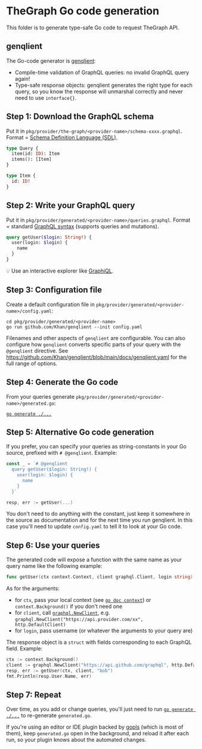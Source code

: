 # TheGraph Go code generation

This folder is to generate type-safe Go code to request TheGraph API.

## genqlient

The Go-code generator is [genqlient](https://github.com/Khan/genqlient):

- Compile-time validation of GraphQL queries: no invalid GraphQL query again!
- Type-safe response objects: genqlient generates the right type for each query,
  so you know the response will unmarshal correctly and never need to use `interface{}`.

## Step 1: Download the GraphQL schema

Put it in `pkg/provider/the-graph/<provider-name>/schema-xxxx.graphql`.
Format = [Schema Definition Language (SDL)](https://graphql.org/learn/schema/#type-language).

```graphql
type Query {
  item(id: ID): Item
  items(): [Item]
}

type Item {
  id: ID!
}
```

## Step 2: Write your GraphQL query

Put it in `pkg/provider/generated/<provider-name>/queries.graphql`.
Format = standard [GraphQL syntax](https://graphql.org/learn/queries/)
(supports queries and mutations).

```graphql
query getUser($login: String!) {
  user(login: $login) {
    name
  }
}
```

💡 Use an interactive explorer like [GraphiQL](https://github.com/graphql/graphiql/tree/main/packages/graphiql#readme).

## Step 3: Configuration file

Create a default configuration file in
`pkg/provider/generated/<provider-name>/config.yaml`:

    cd pkg/provider/generated/<provider-name>
    go run github.com/Khan/genqlient --init config.yaml

Filenames and other aspects of `genqlient` are configurable.
You can also configure how `genqlient` converts specific parts
of your query with the `@genqlient` directive.
See <https://github.com/Khan/genqlient/blob/main/docs/genqlient.yaml>
for the full range of options.

## Step 4: Generate the Go code

From your queries generate `pkg/provider/generated/<provider-name>/generated.go`:

[`go generate ./...`](https://go.dev/blog/generate)

## Step 5: Alternative Go code generation

If you prefer, you can specify your queries as string-constants in your Go source,
prefixed with `# @genqlient`. Example:

```go
const _ = `# @genqlient
  query getUser($login: String!) {
    user(login: $login) {
      name
    }
  }`

resp, err := getUser(...)
```

You don't need to do anything with the constant,
just keep it somewhere in the source as documentation
and for the next time you run genqlient.
In this case you'll need to update `config.yaml`
to tell it to look at your Go code.

## Step 6: Use your queries

The generated code will expose a function with the same name as your query name
like the following example:

```go
func getUser(ctx context.Context, client graphql.Client, login string) (*getUserResponse, error)
```

As for the arguments:

- for `ctx`, pass your local context (see [`go doc context`](https://pkg.go.dev/context)) or `context.Background()` if you don't need one
- for `client`, call [`graphql.NewClient`](https://pkg.go.dev/github.com/Khan/genqlient/graphql), e.g. `graphql.NewClient("https://api.provider.com/xx", http.DefaultClient)`
- for `login`, pass username (or whatever the arguments to your query are)

The response object is a `struct` with fields corresponding to each GraphQL field.
Example:

```go
ctx := context.Background()
client := graphql.NewClient("https://api.github.com/graphql", http.DefaultClient)
resp, err := getUser(ctx, client, "bob")
fmt.Println(resp.User.Name, err)
```

## Step 7: Repeat

Over time, as you add or change queries, you'll just need to run
[`go generate ./...`](https://go.dev/blog/generate)
to re-generate `generated.go`.

If you're using an editor or IDE plugin backed by
[gopls](https://github.com/golang/tools/blob/master/gopls/README.md)
(which is most of them), keep `generated.go` open in the background,
and reload it after each run, so your plugin knows about the automated changes.
